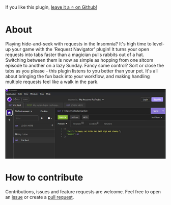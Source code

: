 ﻿If you like this plugin, [leave it a :star: on Github!](https://github.com/NickRimmer/insomnia-plugin-request-navigator)

# About

Playing hide-and-seek with requests in the Insomnia? It's high time to level-up your game with the 'Request Navigator' plugin! It turns your open requests into tabs faster than a magician pulls rabbits out of a hat. Switching between them is now as simple as hopping from one sitcom episode to another on a lazy Sunday. Fancy some control? Sort or close the tabs as you please - this plugin listens to you better than your pet. It's all about bringing the fun back into your workflow, and making handling multiple requests feel like a walk in the park.

<img src='npm/content/demo-2.jpg'>

# How to contribute

Contributions, issues and feature requests are welcome. Feel free to open
an [issue](https://github.com/NickRimmer/insomnia-plugin-request-navigator/issues) or create
a [pull request](https://github.com/NickRimmer/insomnia-plugin-request-navigator/pulls).

